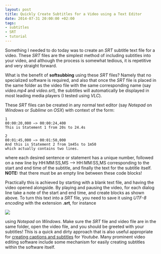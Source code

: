 ```yaml
---
layout: post
title: Quickly Create Subtitles for a Video using a Text Editor
date: 2014-07-31 20:00:00 +02:00
tags:
- subtitles
- SRT
- tutorial
---
```

Something I needed to do today was to create an *SRT* subtitle text file for a video. These *SRT* files are the simplest method of including subtitles into your video, and although the process is somewhat tedious, it is repetitive and very straight forward.

What is the benefit of **softsubbing** using these *SRT* files? Namely that no specialized software is required, and also that once the *SRT* file is placed in the same folder as the video file with the same corresponding name (say *video.mp4* and *video.srt*), the subtitles will automatically be displayed in most leading media players (I tested using *VLC*).

These *SRT* files can be created in any normal text editor (say *Notepad* on *Windows* or *Sublime* on *OSX*) with context of the form:

```
1
00:00:20,000 –> 00:00:24,400
This is Statement 1 from 20s to 24.4s

2
00:01:45,000 –> 00:01:50,000
And this is Statement 2 from 1m45s to 1m50
which actually contains two lines.
```

where each desired sentence or statement has a unique number, followed on a new line by HH:MM:SS,MS –> HH:MM:SS,MS corresponding to the start and end time of the subtitle, and finally the text for the subtitle itself. **NOTE:** that there must be an empty line between these code blocks!

Practically this is achieved by starting with a blank text file, and having the video opened alongside. By playing and pausing the video, for each dialog line take a note of the start and end time, and create blocks as shown above. To turn this text into a *SRT* file, you need to save it using *UTF-8 encoding* with the extension **.srt**, for instance

![]({{site.baseurl}}/assets/images/posts/2014/14-07-31/01.png)

using *Notepad* on *Windows*. Make sure the *SRT* file and video file are in the same folder, open the video file, and you should be greeted with your subtitles! This is a quick and dirty approach that is also useful appropriate for [creating captions and subtitles](https://support.google.com/youtube/answer/2734796?hl=en) for *Youtube*. Many prominent video editing software include some mechanism for easily creating subtitles within the software itself.
